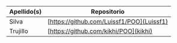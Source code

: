 

| Apellido(s)          | Repositorio                                |
| ---------------------|--------------------------------------------|
| Silva                | [https://github.com/Luissf1/POO](Luissf1)  |
| Trujillo             | [https://github.com/kikhi/POO](kikhi)      |
